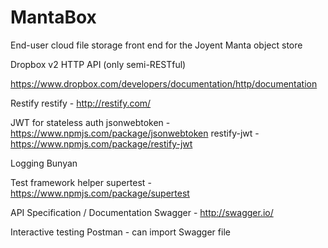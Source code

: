 # MantaBox

End-user cloud file storage front end for the Joyent Manta object store

Dropbox v2 HTTP API (only semi-RESTful)

https://www.dropbox.com/developers/documentation/http/documentation

Restify 
  restify - http://restify.com/

JWT for stateless auth
  jsonwebtoken - https://www.npmjs.com/package/jsonwebtoken
  restify-jwt - https://www.npmjs.com/package/restify-jwt

Logging
  Bunyan

Test framework helper
  supertest - https://www.npmjs.com/package/supertest

API Specification / Documentation
  Swagger - http://swagger.io/

Interactive testing
  Postman - can import Swagger file
